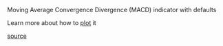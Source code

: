 Moving Average Convergence Divergence (MACD) indicator with defaults

Learn more about how to
[plot](http://stockcharts.com/school/doku.php?id=chart_school:technical_indicators:moving_average_convergence_divergence_macd)
it

[source](https://github.com/kossidts/react-stockcharts/blob/master/docs/lib/charts/CandleStickChartWithMACDIndicator.js)

<!-- , [codesandbox](https://codesandbox.io/s/github/rrag/react-stockcharts-examples2/tree/master/examples/CandleStickChartWithMACDIndicator) -->

